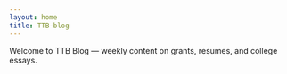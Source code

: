 ```yaml
---
layout: home
title: TTB-blog
---
```


Welcome to TTB Blog — weekly content on grants, resumes, and college essays.
